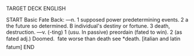 TARGET DECK
ENGLISH

START
Basic
Fate
Back: —n. 1 supposed power predetermining events. 2 a the future so determined. B individual's destiny or fortune. 3 death, destruction. —v. (-ting) 1 (usu. In passive) preordain (fated to win). 2 (as fated adj.) Doomed.  fate worse than death see *death. [italian and latin fatum]
END
